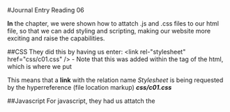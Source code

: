 #Journal Entry Reading 06

**In** the chapter, we were shown how to attatch .js and .css files to our html file, so that we can add styling and scripting, making our website more exciting and raise the capabilities.

##CSS
They did this by having us enter:
    <link rel-"stylesheet" href="css/c01.css" />
        - Note that this was added within the <head> tag of the html, which is where we put 

This means that a **link** with the relation name *Stylesheet* is being requested by the hyperreference (file location markup) **_css/c01.css_**

##Javascript
For javascript, they had us attatch the <script> markup nearer to the bottom of the page.
- This is due to the way that your browser will read the <html> file. By running the html in full prior to any scripting events, you reduce the risk of .html not loading prior to changes that the .js file will change

        <script src= "js/add-content.js"></script>
    </body>
</html>


**Overall** this was a pretty neat way to see how *both* CSS and JavaScript change how a website can appear, as well as what text will be shown on the final product!